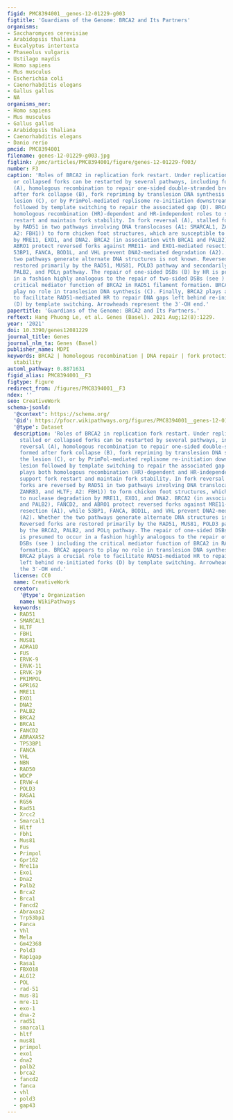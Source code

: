 ```yaml
---
figid: PMC8394001__genes-12-01229-g003
figtitle: 'Guardians of the Genome: BRCA2 and Its Partners'
organisms:
- Saccharomyces cerevisiae
- Arabidopsis thaliana
- Eucalyptus intertexta
- Phaseolus vulgaris
- Ustilago maydis
- Homo sapiens
- Mus musculus
- Escherichia coli
- Caenorhabditis elegans
- Gallus gallus
- NA
organisms_ner:
- Homo sapiens
- Mus musculus
- Gallus gallus
- Arabidopsis thaliana
- Caenorhabditis elegans
- Danio rerio
pmcid: PMC8394001
filename: genes-12-01229-g003.jpg
figlink: /pmc/articles/PMC8394001/figure/genes-12-01229-f003/
number: F3
caption: 'Roles of BRCA2 in replication fork restart. Under replication stress, stalled
  or collapsed forks can be restarted by several pathways, including fork reversal
  (A), homologous recombination to repair one-sided double-stranded breaks formed
  after fork collapse (B), fork repriming by translesion DNA synthesis bypassing the
  lesion (C), or by PrimPol-mediated replisome re-initiation downstream of the lesion
  followed by template switching to repair the associated gap (D). BRCA2 plays both
  homologous recombination (HR)-dependent and HR-independent roles to support fork
  restart and maintain fork stability. In fork reversal (A), stalled forks are reversed
  by RAD51 in two pathways involving DNA translocases (A1: SMARCAL1, ZANRB3, and HLTF;
  A2: FBH1)) to form chicken foot structures, which are susceptible to nuclease degradation
  by MRE11, EXO1, and DNA2. BRCA2 (in association with BRCA1 and PALB2), FANCD2, and
  ABRO1 protect reversed forks against MRE11- and EXO1-mediated resection (A1), while
  53BP1, FANCA, BOD1L, and VHL prevent DNA2-mediated degradation (A2). Whether the
  two pathways generate alternate DNA structures is not known. Reversed forks are
  restored primarily by the RAD51, MUS81, POLD3 pathway and secondarily by the BRCA2,
  PALB2, and POLη pathway. The repair of one-sided DSBs (B) by HR is presumed to occur
  in a fashion highly analogous to the repair of two-sided DSBs (see ) including the
  critical mediator function of BRCA2 in RAD51 filament formation. BRCA2 appears to
  play no role in translesion DNA synthesis (C). Finally, BRCA2 plays a crucial role
  to facilitate RAD51-mediated HR to repair DNA gaps left behind re-initiated forks
  (D) by template switching. Arrowheads represent the 3′-OH end.'
papertitle: 'Guardians of the Genome: BRCA2 and Its Partners.'
reftext: Hang Phuong Le, et al. Genes (Basel). 2021 Aug;12(8):1229.
year: '2021'
doi: 10.3390/genes12081229
journal_title: Genes
journal_nlm_ta: Genes (Basel)
publisher_name: MDPI
keywords: BRCA2 | homologous recombination | DNA repair | fork protection | genome
  stability
automl_pathway: 0.8871631
figid_alias: PMC8394001__F3
figtype: Figure
redirect_from: /figures/PMC8394001__F3
ndex: ''
seo: CreativeWork
schema-jsonld:
  '@context': https://schema.org/
  '@id': https://pfocr.wikipathways.org/figures/PMC8394001__genes-12-01229-g003.html
  '@type': Dataset
  description: 'Roles of BRCA2 in replication fork restart. Under replication stress,
    stalled or collapsed forks can be restarted by several pathways, including fork
    reversal (A), homologous recombination to repair one-sided double-stranded breaks
    formed after fork collapse (B), fork repriming by translesion DNA synthesis bypassing
    the lesion (C), or by PrimPol-mediated replisome re-initiation downstream of the
    lesion followed by template switching to repair the associated gap (D). BRCA2
    plays both homologous recombination (HR)-dependent and HR-independent roles to
    support fork restart and maintain fork stability. In fork reversal (A), stalled
    forks are reversed by RAD51 in two pathways involving DNA translocases (A1: SMARCAL1,
    ZANRB3, and HLTF; A2: FBH1)) to form chicken foot structures, which are susceptible
    to nuclease degradation by MRE11, EXO1, and DNA2. BRCA2 (in association with BRCA1
    and PALB2), FANCD2, and ABRO1 protect reversed forks against MRE11- and EXO1-mediated
    resection (A1), while 53BP1, FANCA, BOD1L, and VHL prevent DNA2-mediated degradation
    (A2). Whether the two pathways generate alternate DNA structures is not known.
    Reversed forks are restored primarily by the RAD51, MUS81, POLD3 pathway and secondarily
    by the BRCA2, PALB2, and POLη pathway. The repair of one-sided DSBs (B) by HR
    is presumed to occur in a fashion highly analogous to the repair of two-sided
    DSBs (see ) including the critical mediator function of BRCA2 in RAD51 filament
    formation. BRCA2 appears to play no role in translesion DNA synthesis (C). Finally,
    BRCA2 plays a crucial role to facilitate RAD51-mediated HR to repair DNA gaps
    left behind re-initiated forks (D) by template switching. Arrowheads represent
    the 3′-OH end.'
  license: CC0
  name: CreativeWork
  creator:
    '@type': Organization
    name: WikiPathways
  keywords:
  - RAD51
  - SMARCAL1
  - HLTF
  - FBH1
  - MUS81
  - ADRA1D
  - FUS
  - ERVK-9
  - ERVK-11
  - ERVK-19
  - PRIMPOL
  - GPR162
  - MRE11
  - EXO1
  - DNA2
  - PALB2
  - BRCA2
  - BRCA1
  - FANCD2
  - ABRAXAS2
  - TP53BP1
  - FANCA
  - VHL
  - NBN
  - RAD50
  - WDCP
  - ERVW-4
  - POLD3
  - RASA1
  - RGS6
  - Rad51
  - Xrcc2
  - Smarcal1
  - Hltf
  - Fbh1
  - Mus81
  - Fus
  - Primpol
  - Gpr162
  - Mre11a
  - Exo1
  - Dna2
  - Palb2
  - Brca2
  - Brca1
  - Fancd2
  - Abraxas2
  - Trp53bp1
  - Fanca
  - Vhl
  - Mela
  - Gm42368
  - Pold3
  - Rap1gap
  - Rasa1
  - FBXO18
  - ALG12
  - POL
  - rad-51
  - mus-81
  - mre-11
  - exo-1
  - dna-2
  - rad51
  - smarcal1
  - hltf
  - mus81
  - primpol
  - exo1
  - dna2
  - palb2
  - brca2
  - fancd2
  - fanca
  - vhl
  - pold3
  - gap43
---
```

